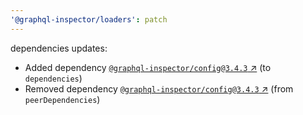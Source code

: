 ```yaml
---
'@graphql-inspector/loaders': patch
---
```

dependencies updates:
  - Added dependency [`@graphql-inspector/config@3.4.3`
    ↗︎](https://www.npmjs.com/package/@graphql-inspector/config/v/3.4.3) (to `dependencies`)
  - Removed dependency [`@graphql-inspector/config@3.4.3`
    ↗︎](https://www.npmjs.com/package/@graphql-inspector/config/v/3.4.3) (from `peerDependencies`)
